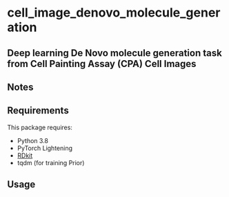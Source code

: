 # cell_image_denovo_molecule_generation

## Deep learning De Novo molecule generation task from Cell Painting Assay (CPA) Cell Images


## Notes

## Requirements

This package requires:

* Python 3.8
* PyTorch Lightening
* [RDkit](http://www.rdkit.org/docs/Install.html)
* tqdm (for training Prior)

## Usage













